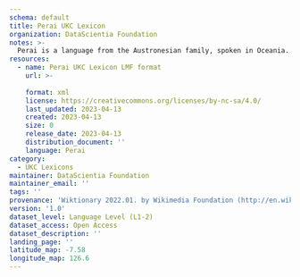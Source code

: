 ```yaml
---
schema: default
title: Perai UKC Lexicon
organization: DataScientia Foundation
notes: >-
  Perai is a language from the Austronesian family, spoken in Oceania. The UKC Lexicon of Perai is represented as a lexico-semantic network. It consists of words, word senses, synsets, as well as sense-level and synset-level relationships.
resources:
  - name: Perai UKC Lexicon LMF format
    url: >-
      
    format: xml
    license: https://creativecommons.org/licenses/by-nc-sa/4.0/
    last_updated: 2023-04-13
    created: 2023-04-13
    size: 0
    release_date: 2023-04-13
    distribution_document: ''
    language: Perai
category:
  - UKC Lexicons
maintainer: DataScientia Foundation
maintainer_email: ''
tags: ''
provenance: 'Wiktionary 2022.01. by Wikimedia Foundation (http://en.wiktionary.org); Princeton WordNet 2.1 by Princeton University (https://wordnet.princeton.edu)'
version: '1.0'
dataset_level: Language Level (L1-2)
dataset_access: Open Access
dataset_description: ''
landing_page: ''
latitude_map: -7.58
longitude_map: 126.6
---
```


